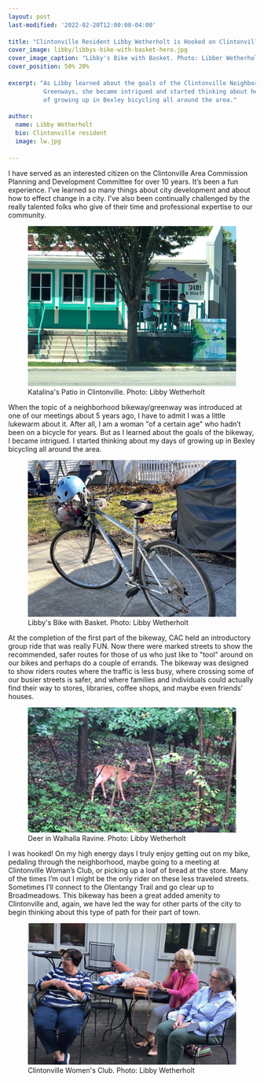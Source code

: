 ```yaml
---
layout: post
last-modified: '2022-02-20T12:00:00-04:00'

title: "Clintonville Resident Libby Wetherholt is Hooked on Clintonville's Neighborhood Greenways"
cover_image: libby/libbys-bike-with-basket-hero.jpg
cover_image_caption: "Libby's Bike with Basket. Photo: Libber Wetherholt"
cover_position: 50% 20%

excerpt: "As Libby learned about the goals of the Clintonville Neighborhood
          Greenways, she became intrigued and started thinking about her days
          of growing up in Bexley bicycling all around the area."

author:
  name: Libby Wetherholt
  bio: Clintonville resident
  image: lw.jpg

---
```

I have served as an interested citizen on the Clintonville Area Commission Planning
and Development Committee for over 10 years. It’s been a fun experience. I’ve learned
so many things about city development and about how to effect change in a city. I’ve
also been continually challenged by the really talented folks who give of their time
and professional expertise to our community.

<figure class="full rounded shadow">
  <img src="/images/libby/katalinas-patio-in-clintonville.jpg">
  <figcaption>Katalina's Patio in Clintonville. Photo: Libby Wetherholt</figcaption>
</figure>

When the topic of a neighborhood bikeway/greenway was introduced at one of our meetings
about 5 years ago, I have to admit I was a little lukewarm about it. After all, I am a
woman "of a certain age" who hadn’t been on a bicycle for years.  But as I learned about the goals of the bikeway, I became intrigued.  I started thinking about my days of growing up in Bexley bicycling all around the area.

<figure class="full rounded shadow">
  <img src="/images/libby/libbys-bike-with-basket.jpg">
  <figcaption>Libby's Bike with Basket. Photo: Libby Wetherholt</figcaption>
</figure>

At the completion of the first part of the bikeway, CAC held an introductory group ride
that was really FUN. Now there were marked streets to show the recommended, safer routes
for those of us who just like to "tool" around on our bikes and perhaps do a couple of
errands. The bikeway was designed to show riders routes where the traffic is less busy,
where crossing some of our busier streets is safer, and where families and individuals
could actually find their way to stores, libraries, coffee shops, and maybe even friends’
houses.

<figure class="full rounded shadow">
  <img src="/images/libby/deer-in-walhalla-ravine.jpg">
  <figcaption>Deer in Walhalla Ravine. Photo: Libby Wetherholt</figcaption>
</figure>

I was hooked! On my high energy days I truly enjoy getting out on my bike, pedaling through
the neighborhood, maybe going to a meeting at Clintonville Woman’s Club, or picking up a
loaf of bread at the store. Many of the times I’m out I might be the only rider on these
less traveled streets. Sometimes I’ll connect to the Olentangy Trail and go clear up to
Broadmeadows. This bikeway has been a great added amenity to Clintonville and, again, we
have led the way for other parts of the city to begin thinking about this type of path for
their part of town.

<figure class="full rounded shadow">
  <img src="/images/libby/clintonville-womens-club.jpg">
  <figcaption>Clintonville Women's Club. Photo: Libby Wetherholt</figcaption>
</figure>
